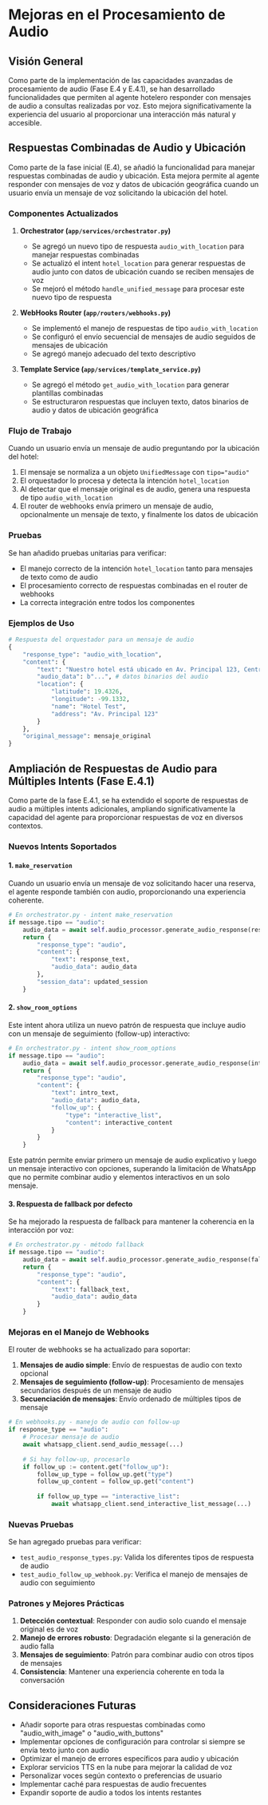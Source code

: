 # Mejoras en el Procesamiento de Audio

## Visión General

Como parte de la implementación de las capacidades avanzadas de procesamiento de audio (Fase E.4 y E.4.1), se han desarrollado funcionalidades que permiten al agente hotelero responder con mensajes de audio a consultas realizadas por voz. Esto mejora significativamente la experiencia del usuario al proporcionar una interacción más natural y accesible.

## Respuestas Combinadas de Audio y Ubicación

Como parte de la fase inicial (E.4), se añadió la funcionalidad para manejar respuestas combinadas de audio y ubicación. Esta mejora permite al agente responder con mensajes de voz y datos de ubicación geográfica cuando un usuario envía un mensaje de voz solicitando la ubicación del hotel.

### Componentes Actualizados

1. **Orchestrator (`app/services/orchestrator.py`)**
   - Se agregó un nuevo tipo de respuesta `audio_with_location` para manejar respuestas combinadas
   - Se actualizó el intent `hotel_location` para generar respuestas de audio junto con datos de ubicación cuando se reciben mensajes de voz
   - Se mejoró el método `handle_unified_message` para procesar este nuevo tipo de respuesta

2. **WebHooks Router (`app/routers/webhooks.py`)**
   - Se implementó el manejo de respuestas de tipo `audio_with_location`
   - Se configuró el envío secuencial de mensajes de audio seguidos de mensajes de ubicación
   - Se agregó manejo adecuado del texto descriptivo

3. **Template Service (`app/services/template_service.py`)**
   - Se agregó el método `get_audio_with_location` para generar plantillas combinadas
   - Se estructuraron respuestas que incluyen texto, datos binarios de audio y datos de ubicación geográfica

### Flujo de Trabajo

Cuando un usuario envía un mensaje de audio preguntando por la ubicación del hotel:

1. El mensaje se normaliza a un objeto `UnifiedMessage` con `tipo="audio"`
2. El orquestador lo procesa y detecta la intención `hotel_location`
3. Al detectar que el mensaje original es de audio, genera una respuesta de tipo `audio_with_location`
4. El router de webhooks envía primero un mensaje de audio, opcionalmente un mensaje de texto, y finalmente los datos de ubicación

### Pruebas

Se han añadido pruebas unitarias para verificar:

- El manejo correcto de la intención `hotel_location` tanto para mensajes de texto como de audio
- El procesamiento correcto de respuestas combinadas en el router de webhooks
- La correcta integración entre todos los componentes

### Ejemplos de Uso

```python
# Respuesta del orquestador para un mensaje de audio
{
    "response_type": "audio_with_location",
    "content": {
        "text": "Nuestro hotel está ubicado en Av. Principal 123, Centro, Ciudad.",
        "audio_data": b"...", # datos binarios del audio
        "location": {
            "latitude": 19.4326,
            "longitude": -99.1332,
            "name": "Hotel Test",
            "address": "Av. Principal 123"
        }
    },
    "original_message": mensaje_original
}
```

## Ampliación de Respuestas de Audio para Múltiples Intents (Fase E.4.1)

Como parte de la fase E.4.1, se ha extendido el soporte de respuestas de audio a múltiples intents adicionales, ampliando significativamente la capacidad del agente para proporcionar respuestas de voz en diversos contextos.

### Nuevos Intents Soportados

#### 1. `make_reservation`

Cuando un usuario envía un mensaje de voz solicitando hacer una reserva, el agente responde también con audio, proporcionando una experiencia coherente.

```python
# En orchestrator.py - intent make_reservation
if message.tipo == "audio":
    audio_data = await self.audio_processor.generate_audio_response(response_text)
    return {
        "response_type": "audio",
        "content": {
            "text": response_text,
            "audio_data": audio_data
        },
        "session_data": updated_session
    }
```

#### 2. `show_room_options`

Este intent ahora utiliza un nuevo patrón de respuesta que incluye audio con un mensaje de seguimiento (follow-up) interactivo:

```python
# En orchestrator.py - intent show_room_options
if message.tipo == "audio":
    audio_data = await self.audio_processor.generate_audio_response(intro_text)
    return {
        "response_type": "audio",
        "content": {
            "text": intro_text,
            "audio_data": audio_data,
            "follow_up": {
                "type": "interactive_list",
                "content": interactive_content
            }
        }
    }
```

Este patrón permite enviar primero un mensaje de audio explicativo y luego un mensaje interactivo con opciones, superando la limitación de WhatsApp que no permite combinar audio y elementos interactivos en un solo mensaje.

#### 3. Respuesta de fallback por defecto

Se ha mejorado la respuesta de fallback para mantener la coherencia en la interacción por voz:

```python
# En orchestrator.py - método fallback
if message.tipo == "audio":
    audio_data = await self.audio_processor.generate_audio_response(fallback_text)
    return {
        "response_type": "audio",
        "content": {
            "text": fallback_text,
            "audio_data": audio_data
        }
    }
```

### Mejoras en el Manejo de Webhooks

El router de webhooks se ha actualizado para soportar:

1. **Mensajes de audio simple**: Envío de respuestas de audio con texto opcional
2. **Mensajes de seguimiento (follow-up)**: Procesamiento de mensajes secundarios después de un mensaje de audio
3. **Secuenciación de mensajes**: Envío ordenado de múltiples tipos de mensaje

```python
# En webhooks.py - manejo de audio con follow-up
if response_type == "audio":
    # Procesar mensaje de audio
    await whatsapp_client.send_audio_message(...)
    
    # Si hay follow-up, procesarlo
    if follow_up := content.get("follow_up"):
        follow_up_type = follow_up.get("type")
        follow_up_content = follow_up.get("content")
        
        if follow_up_type == "interactive_list":
            await whatsapp_client.send_interactive_list_message(...)
```

### Nuevas Pruebas

Se han agregado pruebas para verificar:

- `test_audio_response_types.py`: Valida los diferentes tipos de respuesta de audio
- `test_audio_follow_up_webhook.py`: Verifica el manejo de mensajes de audio con seguimiento

### Patrones y Mejores Prácticas

1. **Detección contextual**: Responder con audio solo cuando el mensaje original es de voz
2. **Manejo de errores robusto**: Degradación elegante si la generación de audio falla
3. **Mensajes de seguimiento**: Patrón para combinar audio con otros tipos de mensajes
4. **Consistencia**: Mantener una experiencia coherente en toda la conversación

## Consideraciones Futuras

- Añadir soporte para otras respuestas combinadas como "audio_with_image" o "audio_with_buttons"
- Implementar opciones de configuración para controlar si siempre se envía texto junto con audio
- Optimizar el manejo de errores específicos para audio y ubicación
- Explorar servicios TTS en la nube para mejorar la calidad de voz
- Personalizar voces según contexto o preferencias de usuario
- Implementar caché para respuestas de audio frecuentes
- Expandir soporte de audio a todos los intents restantes